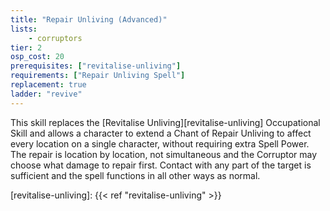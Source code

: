 ```yaml
---
title: "Repair Unliving (Advanced)"
lists:
    - corruptors
tier: 2
osp_cost: 20
prerequisites: ["revitalise-unliving"]
requirements: ["Repair Unliving Spell"]
replacement: true
ladder: "revive"
---
```

This skill replaces the [Revitalise Unliving][revitalise-unliving] Occupational Skill and allows a character to extend a Chant of Repair Unliving to affect every location on a single character, without requiring extra Spell Power. The repair is location by location, not simultaneous and the Corruptor may choose what damage to repair first. Contact with any part of the target is sufficient and the spell functions in all other ways as normal.

[revitalise-unliving]: {{< ref "revitalise-unliving" >}}